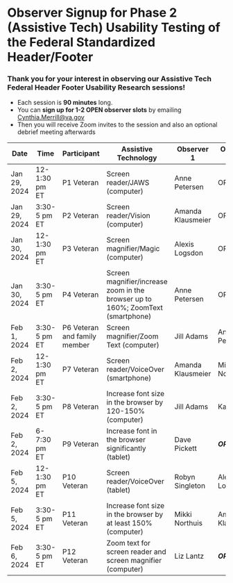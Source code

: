 # Observer Signup for Phase 2 (Assistive Tech) Usability Testing of the Federal Standardized Header/Footer

### Thank you for your interest in observing our Assistive Tech Federal Header Footer Usability Research sessions!
- Each session is **90 minutes** long.
- You can **sign up for 1-2 OPEN observer slots** by emailing Cynthia.Merrill@va.gov 
- Then you will receive Zoom invites to the session and also an optional debrief meeting afterwards


Date | Time | Participant | Assistive Technology | Observer 1 | Observer 2 
------------------|--------------|---------|----------|-----|------
Jan 29, 2024 | 12-1:30 pm ET | P1 Veteran  |Screen reader/JAWS (computer)| Anne Petersen | OPEN 
Jan 29, 2024 | 3:30-5 pm ET | P2 Veteran  |Screen reader/Vision (computer)| Amanda Klausmeier | OPEN
Jan 30, 2024 | 12-1:30 pm ET | P3 Veteran  |Screen magnifier/Magic (computer) | Alexis Logsdon | OPEN 
Jan 30, 2024 | 3:30-5 pm ET | P4 Veteran  |Screen magnifier/increase zoom in the browser up to 160%; ZoomText (smartphone) | Anne Petersen | OPEN 
Feb 1, 2024 | 3:30-5 pm ET | P6 Veteran and family member | Screen magnifier/Zoom Text (computer)| Jill Adams | Anne Petersen
Feb 2, 2024 | 12-1:30 pm ET | P7 Veteran  | Screen reader/VoiceOver (smartphone)| Amanda Klausmeier | Mikki Northuis 
Feb 2, 2024 | 3:30-5 pm ET | P8 Veteran  | Increase font size in the browser by 120-150% (computer)| Jill Adams | Kaitlin Fink
Feb 2, 2024 | 6-7:30 pm ET | P9 Veteran  |Increase font in the browser significantly (tablet)| Dave Pickett | ***OPEN***
Feb 5, 2024 | 12-1:30 pm ET | P10 Veteran |Screen reader/VoiceOver (tablet) | Robyn Singleton | Alexis Logsdon 
Feb 5, 2024 | 3:30-5 pm ET | P11 Veteran | Increase font size in the browser by at least 150% (computer)| Mikki Northuis | Amanda Klausmeier 
Feb 6, 2024 | 3:30-5 pm ET | P12 Veteran| Zoom text for screen reader and screen magnifier (computer)| Liz Lantz | ***OPEN*** 